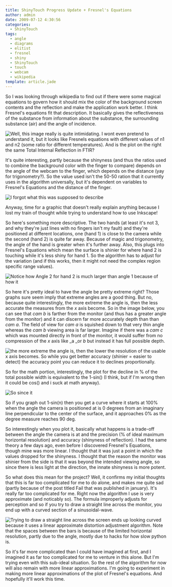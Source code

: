 ```yaml
---
title: ShinyTouch Progress Update + Fresnel's Equations
author: admin
date: 2009-07-12 4:30:56
categories:
  - ShinyTouch
tags: 
  - angle
  - diagrams
  - elitist
  - fresnel
  - shiny
  - ShinyTouch
  - touch
  - webcam
  - wikipedia
template: article.jade
---
```


So I was looking through wikipedia to find out  if there were some magical equations to govern how it should mix the color of the background screen contents and the reflection and make the application work better. I think Fresnel's equations fit that description. It basically gives the reflectiveness of the substance from information about the substance, the surrounding substance (air) and the angle of incidence.

![Well, this image really is quite intimidating. I wont even pretend to understand it, but it looks like Fresnels equations with different values of n1 and n2 (some ratio for different temperatures). And is the plot on the right the same Total Internal Reflection in FTIR?](Fresnel2.png "A really intimidating image from none other than Wikipedia")

It's quite interesting, partly because the shinyness (and thus the ratios used to combine the background color with the finger to compare) depends on the angle of the webcam to the finger, which depends on the distance (yay for trigonometry?). So the value used isn't the 50-50 ration that it currently uses in the algorithm universally, but it's dependent on variables to Fresnel's Equations and the distance of the finger.

![I forgot what this was supposed to describe](camhandangle-251x300.png "I forgot what this was supposed to describe")

Anyway, time for a graphic that doesn't really explain anything because I lost my train of thought while trying to understand how to use Inkscape!

So here's something more descriptive. The two hands (at least it's not 3, and why they're just lines with no fingers isn't my fault) and they're positioned at different locations, one (hand 1) is close to the camera while the second (hand 2) is quite far away. Because of magic and trigonometry, the angle of the hand is greater when it's further away. Also, this plugs into Fresnel's Equations which mean the surface is shinier for where hand 2 is touching while it's less shiny for hand 1\. So the algorithm has to adjust for the variation (and if this works, then it might not need the complex region specific range values).

![Notice how Angle 2 for hand 2 is much larger than angle 1 because of how it](yayfortrig.png "Yay For Trig!")

So here it's pretty ideal to have the angle be pretty extreme right? Those graphs sure seem imply that extreme angles are a good thing. But no, because quite interestingly, the more extreme the angle is, then the less accurate the measures from the _x_ axis become. So in the image below, you can see that _cam b_ is farther from the monitor (and thus has a greater angle from the monitor) and it can discern far more accurately depth than than _cam a_. The field of view for _cam a_ is squished down to that very thin angle whereas the _cam b_ viewing area is far larger. Imagine if there was a _cam c_ which was mounted directly in front of the monitor, it would suffer from no compression of the _x_ axis like _a _or _b_ but instead it has full possible depth.

![the more extreme the angle is, then the lower the resolution of the usable x axis becomes. So while you get better accuracy (shinier = easier to detect) the accuracy point you can reduce it to declines proportionally.](precision.png "Extreme angles have lower precision")

So for the math portion, interestingly, the plot for the decline in % of the total possible width is equivalent to the 1-sin() (I think, but if I'm wrong then it could be cos() and i suck at math anyway).

![So since it](oohmoretrig.png "More Trig!")

So if you graph out 1-sin(n) then you get a curve where it starts at 100% when the angle the camera is positioned at is 0 degrees from an imaginary line perpendicular to the center of the surface, and it approaches 0% as the degree measure reaches 90 deg.

So interestingly when you plot it, basically what happens is a trade-off between the angle the camera is at and the precision (% of ideal maximum horizontal resolution) and accuracy (shinyness of reflection). I had the same theory a few days ago, even before I discovered Fresnel's Equations, though mine was more linear. I thought that it was just a point in which the values dropped for the shinyness. I thought that the reason the monitor was shinier from the side is that it was beyond the intended viewing angle, so since there is less light at the direction, the innate shinyness is more potent.

So what does this mean for the project? Well, it confirms my initial thoughts that this is far too complicated for me to do alone, and makes me quite sad (partly because of the post titled Fail that was published in january). It's really far too complicated for me. Right now the algorithm I use is very approximate (and noticably so). The formula improperly adjusts for perception and so if you try to draw a straight line across the monitor, you end up with a curved section of a sinusoidal-wave.

![Trying to draw a straight line across the screen ends up looking curved because it uses a linear approximate distortion adjustment algorithm. Note that the spaces between the bars is because of the limited horizontal resolution, partly due to the angle, mostly due to hacks for how slow python is.](purty2009-07-10T191119.247602.png "Issues with algorithm")

So it's far more complicated than I could have imagined at first, and I imagined it as far too complicated for me to venture in this alone. But I'm trying even with this sub-ideal situation. So the rest of the algorithm for now will also remain with more linear approximations. I'm going to experiment in making more linear approximations of the plot of Fresnel's equations. And hopefully it'll work this time.
